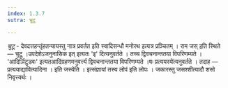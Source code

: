 ```yaml
---
index: 1.3.7
sutra: चुटू

---
```

_चुटू_ - देवदत्तहन्तृंहतन्यायस्तु नात्र प्रवर्तत इति स्वादिसन्धौ मनोरथ इत्यत्र प्रञ्चितम् । राम जस् इति स्थिते — चुटू ।उपदेशेऽजनुनासिक इत् इत्यतः 'इ' दित्यनुवर्तते । तच्च द्विवचनान्ततया विपरिणम्यते । 'आदिर्ञिटुडवः' इत्यतआदि॑ग्रहणमनुवर्त्त्य द्विवचनान्ततया विपरिणम्यते ।षः प्रत्ययस्ये॑त्यनुवर्तते । तदाह — प्रत्ययाद्यावित्यादिना । इति जस्येति । इत्संज्ञायां तस्य लोप॑ इति लोपः । जकारस्तु जसश्शीत्यादौ शसो निवृत्त्यर्थः ।